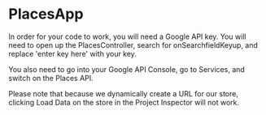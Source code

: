 PlacesApp
=========

In order for your code to work, you will need a Google API key. You will need to open up the PlacesController, search for onSearchfieldKeyup, and replace 'enter key here' with your key.

You also need to go into your Google API Console, go to Services, and switch on the Places API.

Please note that because we dynamically create a URL for our store, clicking Load Data on the store in the Project Inspector will not work.
